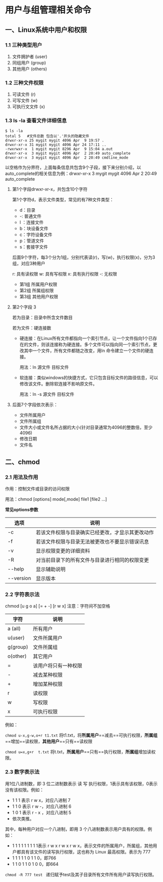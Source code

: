 # 用户与组管理相关命令

## 一、Linux系统中用户和权限

### 1.1 三种类型用户

1. 文件拥护者 (user)
2. 同组用户 (group)
3. 其他用户 (others)

### 1.2 三种文件权限

1. 可读文件 (r)
2. 可写文件 (w)
3. 可执行文文件 (x)

### 1.3 ls -la 查看文件详细信息

```shell
$ ls -la
total 5   #文件总数 包含以'.'开头的隐藏文件
drwxr-xr-x 25 mygit mygit 4096 Apr  9 19:57 .
drwxr-xr-x 31 mygit mygit 4096 Apr 24 17:11 ..
-rwxrwxr-x  1 mygit mygit 8296 Apr  9 15:04 a.out
drwxr-xr-x  3 mygit mygit 4096 Apr  2 20:49 auto_complete
drwxr-xr-x  3 mygit mygit 4096 Apr  2 20:49 cmdline_mode
```

以空格作为分界符，上面每条信息共包含9个子段，接下来分别介绍，以auto_complete的相关信息为例：drwxr-xr-x  3 mygit mygit 4096 Apr  2 20:49 auto_complete

1. 第1个字段drwxr-xr-x，共包含10个字符

   第1个字符d，表示文件类型，常见的有7种文件类型：

   * d：目录
   * -: 普通文件
   * l ：连接文件
   * b：块设备文件
   * c：字符设备文件
   * p：管道文件
   * s：套接字文件

   后面9个字符，每3个分为1组，分别代表读(r)，写(w)，执行权限(x)，分为3组，对应3种用户

   r: 具有读权限   w: 具有写权限  x:  具有执行权限  -: 无权限

   * 第1组 所属用户权限
   * 第2组 所属组权限
   * 第3组 其他用户权限

2. 第2个字段 3

   若为目录：目录中所含文件数目

   若为文件：硬连接数

   * 硬连接：在Linux所有文件都指向一个索引节点，让一个文件指向1个已存在的文件，则该连接称为硬连接。多个文件可以指向同一个索引节点，更改其中一个文件，所有文件都随之改变，用ln 命令建立一个文件的硬连接。

     用法：ln 源文件 目标文件

   * 软连接：类似windows的快捷方式，它只包含目标文件的路径信息，可以修改该文件。删除软连接不影响原文件。

     用法：ln -s 源文件 目标文件

3. 后面7个字段依次表示：

   * 文件所属用户
   * 文件所属组
   * 文件大小或文件名所占据的大小(针对目录通常为4096的整数倍，至少4096)
   * 修改日期
   * 文件名

## 二、chmod

### 2.1 用法及作用

作用：控制文件或目录的访问权限

用法：chmod [options] mode[,mode] file1 [file2 ...]

**常见options参数**

| 选项      | 说明                                             |
| --------- | ------------------------------------------------ |
| -c        | 若该文件权限与目录确实已经更改，才显示其更改动作 |
| -f        | 若该文件权限与目录无法被更改也不要显示错误讯息   |
| -v        | 显示权限变更的详细资料                           |
| -R        | 对当前目录下的所有文件与目录进行相同的权限变更   |
| --help    | 显示辅助说明                                     |
| --version | 显示版本                                         |



### 2.2 字符表示法

chmod [u g o a] [= + -] [r w x]   注意：字符间不加空格

| 字符     | 说明                 |
| -------- | -------------------- |
| a (all)  | 所有用户             |
| u(user)  | 文件所属用户         |
| g(group) | 文件所属组           |
| o(other) | 其它用户             |
| =        | 该用户将只有一种权限 |
| -        | 减去某种权限         |
| +        | 增加某种权限         |
| r        | 读权限               |
| w        | 写权限               |
| x        | 可执行权限           |

例如：

`chmod u-x,g-w,o+r t1.txt`  将t1.txt，将**所属用户**==减去==可执行权限，**所属组**==增加==读权限，**其他用户**==只有==读权限

`chmod u=x,g+r  t.txt`   将t.txt，**所属用户**==只有==执行权限，**所属组**增加读权限。

### 2.3 数字表示法

用1位八进制数，即 3 位二进制数表示 读 写 执行权限，1表示具有该权限，0表示没有该权限。例如：

* 1 1 1 表示 r w x，对应八进制 7
* 1 1 0 表示 r w -，对应八进制 6
* 1 0 1 表示 r - x ，对应八进制 5
* 依次类推。

其中，每种用户对应一个八进制，即用 3 个八进制数表示用户具有的权限。例如：

* 1 1 1 1 1 1 1 1 1表示 r w x r w x r w x，表示文件的所属用户，所属组，其他用户都具有该文件的读写执行权限，这也称为 Linux 最高权限。表示为 777
* 1 1 1 1 1 0 1 1 0，即766
* 1 1 0 1 1 0 1 0 0，即664

`chmod -R 777 test ` 递归赋予test及其子目录所有文件所有用户读写执行权限。

